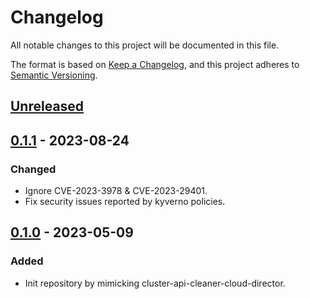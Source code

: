 # Changelog

All notable changes to this project will be documented in this file.

The format is based on [Keep a Changelog](https://keepachangelog.com/en/1.0.0/),
and this project adheres to [Semantic Versioning](https://semver.org/spec/v2.0.0.html).

## [Unreleased]

## [0.1.1] - 2023-08-24

### Changed

- Ignore CVE-2023-3978 & CVE-2023-29401.
- Fix security issues reported by kyverno policies.

## [0.1.0] - 2023-05-09

### Added

- Init repository by mimicking cluster-api-cleaner-cloud-director.

[Unreleased]: https://github.com/giantswarm/cluster-api-cleaner-vsphere/compare/v0.1.1...HEAD
[0.1.1]: https://github.com/giantswarm/cluster-api-cleaner-vsphere/compare/v0.1.0...v0.1.1
[0.1.0]: https://github.com/giantswarm/cluster-api-cleaner-vsphere/releases/tag/v0.1.0
